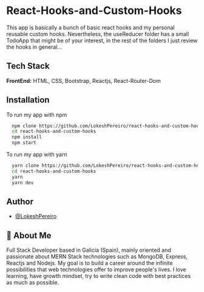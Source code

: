 # React-Hooks-and-Custom-Hooks
This app is basically a bunch of basic react hooks and my personal reusable custom hooks. 
Nevertheless, the useReducer folder has a small TodoApp that might be of your interest, in the rest of the folders I just review the hooks in general...

## Tech Stack

**FrontEnd:** HTML, CSS, Bootstrap, Reactjs, React-Router-Dom
## Installation

To run my app with npm

```bash
  npm clone https://github.com/LokeshPereiro/react-hooks-and-custom-hooks.git
  cd react-hooks-and-custom-hooks
  npm install
  npm start
```

To run my app with yarn

```bash
  yarn clone https://github.com/LokeshPereiro/react-hooks-and-custom-hooks.git
  cd react-hooks-and-custom-hooks
  yarn
  yarn dev
```

## Author

- [@LokeshPereiro](https://www.github.com/LokeshPereiro)

## 🚀 About Me

Full Stack Developer based in Galicia (Spain), mainly oriented and passionate about MERN Stack technologies such as MongoDB, Express, Reactjs and Nodejs. My goal is to build a career around the infinite possibilities that web technologies offer to improve people's lives. I love learning, have growth mindset, try to write clean code with best practices as much as possible.
